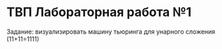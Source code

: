# ТВП Лабораторная работа №1

Задание:
  визуализировать машину тьюринга для унарного сложения (11+11=1111)
